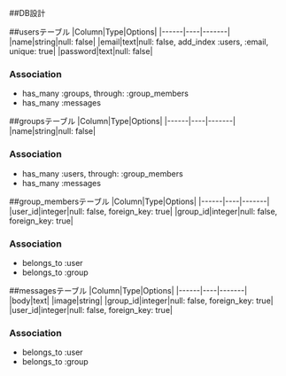 ##DB設計

##usersテーブル
|Column|Type|Options|
|------|----|-------|
|name|string|null: false|
|email|text|null: false, add_index :users, :email, unique: true|
|password|text|null: false|

### Association
- has_many :groups, through: :group_members
- has_many :messages

##groupsテーブル
|Column|Type|Options|
|------|----|-------|
|name|string|null: false|


### Association
- has_many :users, through: :group_members
- has_many :messages

##group_membersテーブル
|Column|Type|Options|
|------|----|-------|
|user_id|integer|null: false, foreign_key: true|
|group_id|integer|null: false, foreign_key: true|

### Association
- belongs_to :user
- belongs_to :group

##messagesテーブル
|Column|Type|Options|
|------|----|-------|
|body|text|
|image|string|
|group_id|integer|null: false, foreign_key: true|
|user_id|integer|null: false, foreign_key: true|

### Association
- belongs_to :user
- belongs_to :group